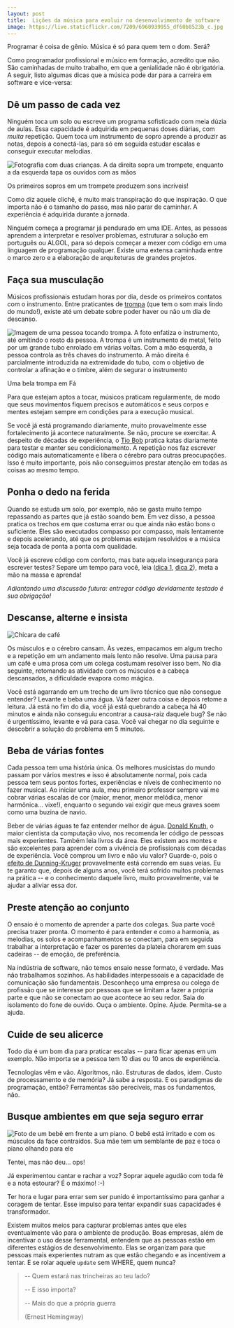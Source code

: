 ```yaml
---
layout: post
title:  Lições da música para evoluir no desenvolvimento de software
image: https://live.staticflickr.com/7209/6960939955_df60b8523b_c.jpg
---
```


Programar é coisa de gênio. Música é só para quem tem o dom. Será?

Como programador profissional e músico em formação, acredito que não. São caminhadas de muito trabalho, em que a genialidade não é obrigatória. A seguir, listo algumas dicas que a música pode dar para a carreira em software e vice-versa:

## Dê um passo de cada vez

Ninguém toca um solo ou escreve um programa sofisticado com meia dúzia de aulas. Essa capacidade é adquirida em pequenas doses diárias, com *muita* repetição. Quem toca um instrumento de sopro aprende a produzir as notas, depois a conectá-las, para só em seguida estudar escalas e conseguir executar melodias.

![Fotografia com duas crianças. A da direita sopra um trompete, enquanto a da esquerda tapa os ouvidos com as mãos](https://live.staticflickr.com/7209/6960939955_df60b8523b_z.jpg)

<p class="figcaption">Os primeiros sopros em um trompete produzem sons incríveis!</p>

Como diz aquele clichê, é muito mais transpiração do que inspiração. O que importa não é o tamanho do passo, mas não parar de caminhar. A experiência é adquirida durante a jornada. 

Ninguém começa a programar já pendurado em uma IDE. Antes, as pessoas aprendem a interpretar e resolver problemas, estruturar a solução em português ou ALGOL, para só depois começar a mexer com código em uma linguagem de programação qualquer. Existe uma extensa caminhada entre o marco zero e a elaboração de arquiteturas de grandes projetos.

## Faça sua musculação

Músicos profissionais estudam horas por dia, desde os primeiros contatos com o instrumento. Entre praticantes de [trompa](https://pt.wikipedia.org/wiki/Trompa) (que tem o som mais lindo do mundo!), existe até um debate sobre poder haver ou não um dia de descanso. 

![Imagem de uma pessoa tocando trompa. A foto enfatiza o instrumento, até omitindo o rosto da pessoa. A trompa é um instrumento de metal, feito por um grande tubo enrolado em várias voltas. Com a mão esquerda, a pessoa controla as três chaves do instrumento. A mão direita é parcialmente introduzida na extremidade do tubo, com o objetivo de controlar a afinação e o timbre, além de segurar o instrumento](https://live.staticflickr.com/3892/14906759648_d183590e2e.jpg "Uma bela trompa em Fá")

<p class="figcaption">Uma bela trompa em Fá</p>

Para que estejam aptos a tocar, músicos praticam regularmente, de modo que seus movimentos fiquem precisos e automáticos e seus corpos e mentes estejam sempre em condições para a execução musical.

Se você já está programando diariamente, muito provavelmente esse fortalecimento já acontece naturalmente. Se não, procure se exercitar. A despeito de décadas de experiência, o [Tio Bob](https://www.amazon.com.br/Codificador-Limpo-Bob-Martin/dp/8576086476/ref=asc_df_8576086476/?tag=googleshopp00-20&linkCode=df0&hvadid=379787347388&hvpos=1o2&hvnetw=g&hvrand=11527521176014381259&hvpone=&hvptwo=&hvqmt=&hvdev=c&hvdvcmdl=&hvlocint=&hvlocphy=1001566&hvtargid=pla-809202560536&psc=1) pratica katas diariamente para testar e manter seu condicionamento. A repetição nos faz escrever código mais automaticamente e libera o cérebro para outras preocupações. Isso é muito importante, pois não conseguimos prestar atenção em todas as coisas ao mesmo tempo.

## Ponha o dedo na ferida

Quando se estuda um solo, por exemplo, não se gasta muito tempo repassando as partes que já estão soando bem. Em vez disso, a pessoa pratica os trechos em que costuma errar ou que ainda não estão bons o suficiente. Eles são executados compasso por compasso, mais lentamente e depois acelerando, até que os problemas estejam resolvidos e a música seja tocada de ponta a ponta com qualidade. 

Você já escreve código com conforto, mas bate aquela insegurança para escrever testes? Separe um tempo para você, leia ([dica 1](https://www.amazon.com.br/Test-Driven-Development-Kent-Beck/dp/0321146530/ref=sr_1_1?__mk_pt_BR=%C3%85M%C3%85%C5%BD%C3%95%C3%91&keywords=tdd&qid=1571288918&s=books&sr=1-1), [dica 2](https://www.amazon.com.br/Growing-Object-Oriented-Software-Guided-Tests/dp/0321503627)), meta a mão na massa e aprenda!

_Adiantando uma discussão futura: entregar código devidamente testado é *sua* obrigação!_

## Descanse, alterne e insista

![Chícara de café](https://live.staticflickr.com/7189/6965845383_f5635dfa53_w_d.jpg)

Os músculos e o cérebro cansam. Às vezes, empacamos em algum trecho e a repetição em um andamento mais lento não resolve. Uma pausa para um café e uma prosa com um colega costumam resolver isso bem. No dia seguinte, retomando as atividade com os músculos e a cabeça descansados, a dificuldade evapora como mágica.

Você está agarrando em um trecho de um livro técnico que não consegue entender? Levante e beba uma água. Vá fazer outra coisa e depois retome a leitura. Já está no fim do dia, você já está quebrando a cabeça  há 40 minutos e ainda não conseguiu encontrar a causa-raiz daquele bug? Se não é urgentíssimo, levante e vá para casa. Você vai chegar no dia seguinte e descobrir a solução do problema em 5 minutos.


## Beba de várias fontes

Cada pessoa tem uma história única. Os melhores musicistas do mundo passam por vários mestres e isso é absolutamente normal, pois cada pessoa tem seus pontos fortes, experiências e níveis de conhecimento no fazer musical. Ao iniciar uma aula, meu primeiro professor sempre vai me cobrar várias escalas de cor (maior, menor, menor melódica, menor harmônica... vixe!), enquanto o segundo vai exigir que meus graves soem como uma buzina de navio.


Beber de várias águas te faz entender melhor de água. [Donald Knuth](https://pt.wikipedia.org/wiki/Donald_Knuth), o maior cientista da computação vivo, nos recomenda ler código de pessoas mais experientes. Também leia livros da área. Eles existem aos montes e são excelentes para aprender com a vivência de profissionais com décadas de experiência. Você comprou um livro e não viu valor? Guarde-o, pois o [efeito de Dunning-Kruger](https://pt.m.wikipedia.org/wiki/Efeito_Dunning-Kruger) provavelmente está correndo em suas veias. Eu te garanto que, depois de alguns anos, você terá sofrido muitos problemas na prática -- e o conhecimento daquele livro, muito provavelmente, vai te ajudar a aliviar essa dor.

<!-- ![image](https://musicadvisor.com/wp-content/uploads/2017/05/piano_720.jpg)

![image](https://cdn.pixabay.com/photo/2017/08/01/12/15/piano-2564908_960_720.jpg) -->

## Preste atenção ao conjunto

O ensaio é o momento de aprender a parte dos colegas. Sua parte você precisa trazer pronta. O momento é para entender e como a harmonia, as melodias, os solos e acompanhamentos se conectam, para em seguida trabalhar a interpretação e fazer os parentes da plateia chorarem em suas cadeiras -- de emoção, de preferência.

Na indústria de software, não temos ensaio nesse formato, é verdade. Mas não trabalhamos sozinhos. As habilidades interpessoais e a capacidade de comunicação são fundamentais. Desconheço uma empresa ou colega de profissão que se interesse por pessoas que se limitam a fazer a própria parte e que não se conectam ao que acontece ao seu redor. Saia do isolamento do fone de ouvido. Ouça o ambiente. Opine. Ajude. Permita-se a ajuda. 

## Cuide de seu alicerce

Todo dia é um bom dia para praticar escalas -- para ficar apenas em um exemplo. Não importa se a pessoa tem 10 dias ou 10 anos de experiência. 

Tecnologias vêm e vão. Algoritmos, não. Estruturas de dados, idem. Custo de processamento e de memória? Já sabe a resposta. E os paradigmas de programação, então? Ferramentas são perecíveis, mas os fundamentos, não.

## Busque ambientes em que seja seguro errar

![Foto de um bebê em frente a um piano. O bebê está irritado e com os músculos da face contraídos. Sua mãe tem um semblante de paz e toca o piano olhando para ele](https://live.staticflickr.com/3446/3245065570_f2412c8f87_c.jpg)

<p class="figcaption">Tentei, mas não deu... ops!</p>

Já experimentou cantar e rachar a voz? Soprar aquele agudão com toda fé e a nota estourar? É o máximo! :-)

Ter hora e lugar para errar sem ser punido é importantíssimo para ganhar a coragem de tentar.
Esse impulso para tentar expandir suas capacidades é transformador. 

Existem muitos meios para capturar problemas antes que eles eventualmente vão para o ambiente de produção. Boas empresas, além de incentivar o uso desse ferramental, entendem que as pessoas estão em diferentes estágios de desenvolvimento. Elas se organizam para que pessoas mais experientes nutram as que estão chegando e as incentivem a tentar. E se rolar aquele `update` sem WHERE, quem nunca? 

>   -- Quem estará nas trincheiras ao teu lado?
>
>   -- E isso importa?
>
>   -- Mais do que a própria guerra
>
>   (Ernest Hemingway)
